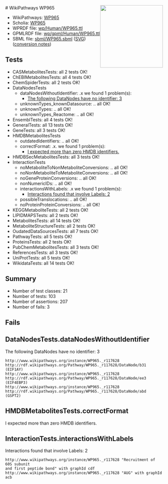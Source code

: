 <img style="float: right; width: 200px" src="../logo.png" />
# WikiPathways WP965

* WikiPathways: [WP965](https://identifiers.org/wikipathways:WP965)
* Scholia: [WP965](https://scholia.toolforge.org/wikipathways/WP965)
* WPRDF file: [wp/Human/WP965.ttl](../wp/Human/WP965.ttl)
* GPMLRDF file: [wp/gpml/Human/WP965.ttl](../wp/gpml/Human/WP965.ttl)
* SBML file: [sbml/WP965.sbml](../sbml/WP965.sbml) ([SVG](../sbml/WP965.svg)) ([conversion notes](../sbml/WP965.txt))

## Tests
* CASMetabolitesTests: all 2 tests OK!
* ChEBIMetabolitesTests: all 4 tests OK!
* ChemSpiderTests: all 2 tests OK!
* DataNodesTests
    * dataNodesWithoutIdentifier: .x we found 1 problem(s):
        * [The following DataNodes have no identifier: 3](#d2d32fa2)
    * unknownTypes_knownDatasource: .. all OK!
    * unknownTypes: .. all OK!
    * unknownTypes_Reactome: .. all OK!
* EnsemblTests: all 4 tests OK!
* GeneralTests: all 13 tests OK!
* GeneTests: all 3 tests OK!
* HMDBMetabolitesTests
    * outdatedIdentifiers: .. all OK!
    * correctFormat: .x. we found 1 problem(s):
        * [I expected more than zero HMDB identifiers.](#ad154c1e)
* HMDBSecMetabolitesTests: all 3 tests OK!
* InteractionTests
    * noMetaboliteToNonMetaboliteConversions: .. all OK!
    * noNonMetaboliteToMetaboliteConversions: .. all OK!
    * noGeneProteinConversions: .. all OK!
    * nonNumericIDs: .. all OK!
    * interactionsWithLabels: .x we found 1 problem(s):
        * [Interactions found that involve Labels: 2](#630d2679)
    * possibleTranslocations: .. all OK!
    * noProteinProteinConversions: .. all OK!
* KEGGMetaboliteTests: all 2 tests OK!
* LIPIDMAPSTests: all 2 tests OK!
* MetabolitesTests: all 14 tests OK!
* MetaboliteStructureTests: all 2 tests OK!
* OudatedDataSourcesTests: all 7 tests OK!
* PathwayTests: all 5 tests OK!
* ProteinsTests: all 2 tests OK!
* PubChemMetabolitesTests: all 3 tests OK!
* ReferencesTests: all 3 tests OK!
* UniProtTests: all 5 tests OK!
* WikidataTests: all 14 tests OK!


## Summary

* Number of test classes: 21
* Number of tests: 103
* Number of assertions: 207
* Number of fails: 3

## Fails

<a name="d2d32fa2" />

## DataNodesTests.dataNodesWithoutIdentifier

The following DataNodes have no identifier: 3
```
http://www.wikipathways.org/instance/WP965._r117628 http://rdf.wikipathways.org/Pathway/WP965._r117628/DataNode/b31 (EIF1AY)
http://www.wikipathways.org/instance/WP965._r117628 http://rdf.wikipathways.org/Pathway/WP965._r117628/DataNode/ee3 (EIF4EBP3)
http://www.wikipathways.org/instance/WP965._r117628 http://rdf.wikipathways.org/Pathway/WP965._r117628/DataNode/abd (GSPT2)
```

<a name="ad154c1e" />

## HMDBMetabolitesTests.correctFormat

I expected more than zero HMDB identifiers.
<a name="630d2679" />

## InteractionTests.interactionsWithLabels

Interactions found that involve Labels: 2
```
http://www.wikipathways.org/instance/WP965._r117628 "Recruitment of 60S subunit
and first peptide bond" with graphId cdf
http://www.wikipathways.org/instance/WP965._r117628 "AUG" with graphId acb
```

